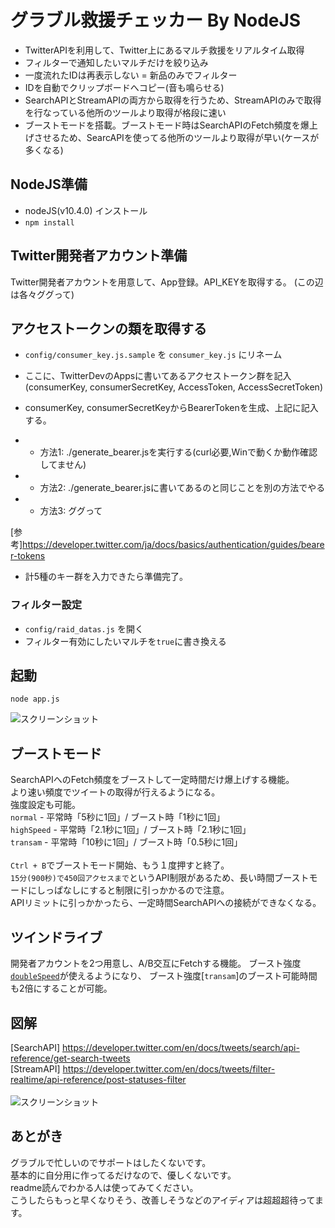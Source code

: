 # グラブル救援チェッカー By NodeJS

- TwitterAPIを利用して、Twitter上にあるマルチ救援をリアルタイム取得
- フィルターで通知したいマルチだけを絞り込み
- 一度流れたIDは再表示しない = 新品のみでフィルター
- IDを自動でクリップボードへコピー(音も鳴らせる)
- SearchAPIとStreamAPIの両方から取得を行うため、StreamAPIのみで取得を行なっている他所のツールより取得が格段に速い
- ブーストモードを搭載。ブーストモード時はSearchAPIのFetch頻度を爆上げさせるため、SearcAPIを使ってる他所のツールより取得が早い(ケースが多くなる)

## NodeJS準備
- nodeJS(v10.4.0) インストール
- `npm install`

## Twitter開発者アカウント準備
Twitter開発者アカウントを用意して、App登録。API_KEYを取得する。
(この辺は各々ググって)

##  アクセストークンの類を取得する
- `config/consumer_key.js.sample` を `consumer_key.js` にリネーム
- ここに、TwitterDevのAppsに書いてあるアクセストークン群を記入
 (consumerKey, consumerSecretKey, AccessToken, AccessSecretToken)

- consumerKey, consumerSecretKeyからBearerTokenを生成、上記に記入する。
- - 方法1: ./generate_bearer.jsを実行する(curl必要,Winで動くか動作確認してません)
- - 方法2: ./generate_bearer.jsに書いてあるのと同じことを別の方法でやる
- - 方法3: ググって

[参考]https://developer.twitter.com/ja/docs/basics/authentication/guides/bearer-tokens

- 計5種のキー群を入力できたら準備完了。


### フィルター設定
- `config/raid_datas.js` を開く
- フィルター有効にしたいマルチを`true`に書き換える

## 起動
`node app.js`

![スクリーンショット](https://github.com/khide1101/GBFRaidCheckerNodeJS/blob/master/screenshot.png)

## ブーストモード
SearchAPIへのFetch頻度をブーストして一定時間だけ爆上げする機能。<br>
より速い頻度でツイートの取得が行えるようになる。<br>
強度設定も可能。<br>
`normal` - 平常時「5秒に1回」/ ブースト時「1秒に1回」<br>
`highSpeed` - 平常時「2.1秒に1回」/ ブースト時「2.1秒に1回」<br>
`transam` - 平常時「10秒に1回」/ ブースト時「0.5秒に1回」<br>
<br>
`Ctrl + B`でブーストモード開始、もう１度押すと終了。<br>
`15分(900秒)で450回アクセスまで`というAPI制限があるため、長い時間ブーストモードにしっぱなしにすると制限に引っかかるので注意。<br>
APIリミットに引っかかったら、一定時間SearchAPIへの接続ができなくなる。<br>

## ツインドライブ
開発者アカウントを2つ用意し、A/B交互にFetchする機能。
ブースト強度[`doubleSpeed`](常時1秒間隔)が使えるようになり、
ブースト強度[`transam`]のブースト可能時間も2倍にすることが可能。

## 図解
[SearchAPI] https://developer.twitter.com/en/docs/tweets/search/api-reference/get-search-tweets<br>
[StreamAPI] https://developer.twitter.com/en/docs/tweets/filter-realtime/api-reference/post-statuses-filter<br>
<br>
![スクリーンショット](https://github.com/khide1101/GBFRaidCheckerNodeJS/blob/master/graph.png)

## あとがき
グラブルで忙しいのでサポートはしたくないです。<br>
基本的に自分用に作ってるだけなので、優しくないです。<br>
readme読んでわかる人は使ってみてください。<br>
こうしたらもっと早くなりそう、改善しそうなどのアイディアは超超超待ってます。<br>
